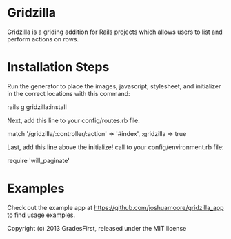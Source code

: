 Gridzilla
=========

Gridzilla is a griding addition for Rails projects which allows users to
list and perform actions on rows.

Installation Steps
=======

Run the generator to place the images, javascript, stylesheet, and initializer in the
correct locations with this command:

rails g gridzilla:install

Next, add this line to your config/routes.rb file:

match '/gridzilla/:controller/:action' => '#index', :gridzilla => true

Last, add this line above the initialize! call to your config/environment.rb file:

require 'will_paginate'

Examples
=======

Check out the example app at https://github.com/joshuamoore/gridzilla_app to
find usage examples.

Copyright (c) 2013 GradesFirst, released under the MIT license
